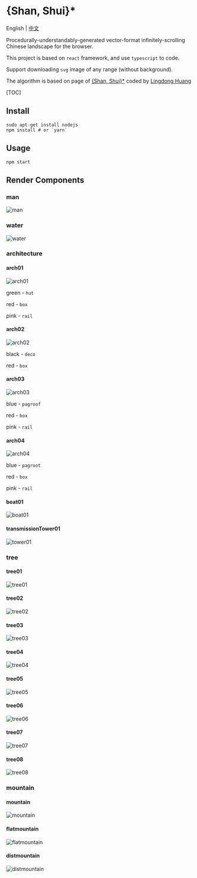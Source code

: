 # {Shan, Shui}\*

English | [中文](doc/README_zh.md)

Procedurally-understandably-generated vector-format infinitely-scrolling Chinese landscape for the browser.

This project is based on `react` framework, and use `typescript` to code.

Support downloading `svg` image of any range (without background).

The algorithm is based on page of [{Shan, Shui}\*](https://github.com/LingDong-/shan-shui-inf/blob/master/README.md#shan-shui) coded by [Lingdong Huang](https://github.com/LingDong-)

[TOC]

## Install

```shell
sudo apt-get install nodejs
npm install # or `yarn`
```

## Usage

```shell
npm start
```

## Render Components

### man

![man](doc/img/man.png)

### water

![water](doc/img/water.png)

### architecture

#### arch01

![arch01](doc/img/arch/arch01.png)

green - `hut`

red - `box`

pink - `rail`

#### arch02

![arch02](doc/img/arch/arch02.png)

black - `deco`

red - `box`

#### arch03

![arch03](doc/img/arch/arch03.png)

blue - `pagroof`

red - `box`

pink - `rail`

#### arch04

![arch04](doc/img/arch/arch04.png)

blue - `pagroot`

red - `box`

pink - `rail`

#### boat01

![boat01](doc/img/arch/boat01.png)

#### transmissionTower01

![tower01](doc/img/arch/tower01.png)

### tree

#### tree01

![tree01](doc/img/tree/tree01.png)

#### tree02

![tree02](doc/img/tree/tree02.png)

#### tree03

![tree03](doc/img/tree/tree03.png)

#### tree04

![tree04](doc/img/tree/tree04.png)

#### tree05

![tree05](doc/img/tree/tree05.png)

#### tree06

![tree06](doc/img/tree/tree06.png)

#### tree07

![tree07](doc/img/tree/tree07.png)

#### tree08

![tree08](doc/img/tree/tree08.png)

### mountain

#### mountain

![mountain](doc/img/mountain.png)

#### flatmountain

![flatmountain](doc/img/flatmountain.png)

#### distmountain

![distmountain](doc/img/distmountain.png)

